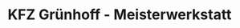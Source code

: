 ---
title: "KFZ Grünhoff - Meisterwerkstatt"
url: /menden/kfz-gruenhoff-meisterwerkstatt/
shop: Autowerkstatt
---